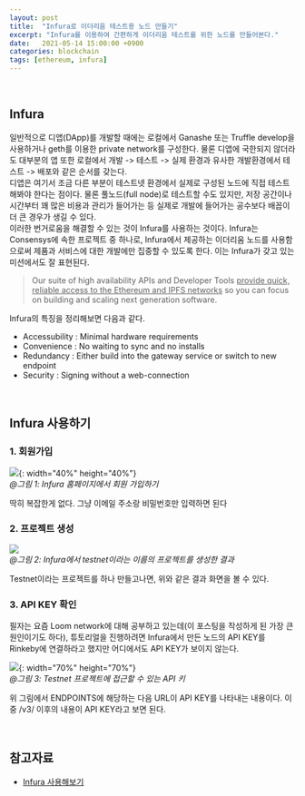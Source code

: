 ```yaml
---
layout: post
title:  "Infura로 이더리움 테스트용 노드 만들기" 
excerpt: "Infura를 이용하여 간편하게 이더리움 테스트를 위한 노드를 만들어본다."
date:   2021-05-14 15:00:00 +0900
categories: blockchain
tags: [ethereum, infura]
---
```


<br>

## Infura

일반적으로 디앱(DApp)를 개발할 때에는 로컬에서 Ganashe 또는 Truffle develop을 사용하거나 geth를 이용한 private network를 구성한다. 물론 디앱에 국한되지 않더라도 대부분의 앱 또한 로컬에서 개발 -> 테스트 -> 실제 환경과 유사한 개발환경에서 테스트 -> 배포와 같은 순서를 갖는다.   
디앱은 여기서 조금 다른 부분이 테스트넷 환경에서 실제로 구성된 노드에 직접 테스트해봐야 한다는 점이다. 물론 풀노드(full node)로 테스트할 수도 있지만, 저장 공간이나 시간부터 꽤 많은 비용과 관리가 들어가는 등 실제로 개발에 들어가는 공수보다 배꼽이 더 큰 경우가 생길 수 있다.  
이러한 번거로움을 해결할 수 있는 것이 Infura를 사용하는 것이다. Infura는 Consensys에 속한 프로젝트 중 하나로, Infura에서 제공하는 이더리움 노드를 사용함으로써 제품과 서비스에 대한 개발에만 집중할 수 있도록 한다. 이는 Infura가 갖고 있는 미션에서도 잘 표현된다. 

> Our suite of high availability APIs and Developer Tools <u>provide quick, reliable access to the Ethereum and IPFS networks</u> so you can focus on building and scaling next generation software.

Infura의 특징을 정리해보면 다음과 같다.
- Accessubility : Minimal hardware requirements
- Convenience : No waiting to sync and no installs
- Redundancy : Either build into the gateway service or switch to new endpoint
- Security : Signing without a web-connection

<br>

## Infura 사용하기

### 1. 회원가입

![](https://img1.daumcdn.net/thumb/R1280x0/?scode=mtistory2&fname=https%3A%2F%2Fblog.kakaocdn.net%2Fdn%2FNHn56%2Fbtre1bgLN0O%2FKNtO5p6MNQVoWuqiFx4Y6k%2Fimg.png){: width="40%" height="40%"}  
*@그림 1: Infura 홈페이지에서 회원 가입하기*

딱히 복잡한게 없다. 그냥 이메일 주소랑 비밀번호만 입력하면 된다

### 2. 프로젝트 생성

![](https://img1.daumcdn.net/thumb/R1280x0/?scode=mtistory2&fname=https%3A%2F%2Fblog.kakaocdn.net%2Fdn%2FUfHlw%2Fbtre7sOHSKs%2FqyZgxZq2lW9TU65YGYktm0%2Fimg.png)  
*@그림 2: Infura에서 testnet이라는 이름의 프로젝트를 생성한 결과*

Testnet이라는 프로젝트를 하나 만들고나면, 위와 같은 결과 화면을 볼 수 있다.

### 3. API KEY 확인

필자는 요즘 Loom network에 대해 공부하고 있는데(이 포스팅을 작성하게 된 가장 큰 원인이기도 하다), 튜토리얼을 진행하려면 Infura에서 만든 노드의 API KEY를 Rinkeby에 연결하라고 했지만 어디에서도 API KEY가 보이지 않는다.

![](https://img1.daumcdn.net/thumb/R1280x0/?scode=mtistory2&fname=https%3A%2F%2Fblog.kakaocdn.net%2Fdn%2FZZu7t%2Fbtre1aCd15g%2Fh8QY2tVMM0zqUXM7lsXsK0%2Fimg.png){: width="70%" height="70%"}  
*@그림 3: Testnet 프로젝트에 접근할 수 있는 API 키*

위 그림에서 ENDPOINTS에 해당하는 다음 URL이 API KEY를 나타내는 내용이다. 이 중 /v3/ 이후의 내용이 API KEY라고 보면 된다.

<br>

## 참고자료
- [Infura 사용해보기](https://medium.com/@sungjoon.yoon/infura-사용해보기-24af9bf12c4c)
